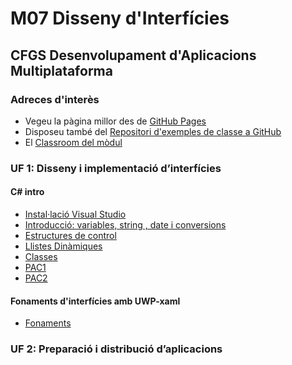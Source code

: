
# M07 Disseny d'Interfícies

## CFGS Desenvolupament d'Aplicacions Multiplataforma

### Adreces d'interès

* Vegeu la pàgina millor des de [GitHub Pages](https://infomila.github.io/ICB0_M07_DI)
* Disposeu també del  [Repositori d'exemples de classe a GitHub](https://github.com/infomila/ICB0_M07_DI_Samples_17_18)
* El [Classroom del mòdul](https://classroom.google.com/u/1/c/NzM2NjY4NTg4Mlpa)

### UF 1: Disseny i implementació d’interfícies

#### C# intro
*  [Instal·lació Visual Studio](./UF1/00_00_setup.md)
*  [Introducció: variables, string , date i conversions](./UF1/00_00_variables_strings_conversions.md)
*  [Estructures de control](./UF1/00_01_estructures_de_control.md)
*  [Llistes Dinàmiques](./UF1/00_02_llistes_dinamiques.md)
*  [Classes](./UF1/00_03_classes.md)
*  [PAC1](./UF1/pac1/00_04_PAC1.md)
*  [PAC2](./UF1/pac2/pac2_enunciat.md)
#### Fonaments d'interfícies amb UWP-xaml
*  [Fonaments](./UF1/01_00_fonaments_interficies.md)
### UF 2: Preparació i distribució d’aplicacions


